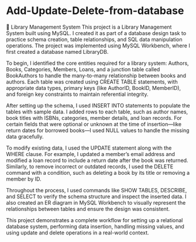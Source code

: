 # Add-Update-Delete-from-database
📘 Library Management System 
This project is a Library Management System built using MySQL. I created it as part of a database design task to practice schema creation, table relationships, and SQL data manipulation operations. The project was implemented using MySQL Workbench, where I first created a database named LibraryDB.

To begin, I identified the core entities required for a library system: Authors, Books, Categories, Members, Loans, and a junction table called BookAuthors to handle the many-to-many relationship between books and authors. Each table was created using CREATE TABLE statements, with appropriate data types, primary keys (like AuthorID, BookID, MemberID), and foreign key constraints to maintain referential integrity.

After setting up the schema, I used INSERT INTO statements to populate the tables with sample data. I added rows to each table, such as author names, book titles with ISBNs, categories, member details, and loan records. For certain fields that were optional or unknown at the time of insertion—like return dates for borrowed books—I used NULL values to handle the missing data gracefully.

To modify existing data, I used the UPDATE statement along with the WHERE clause. For example, I updated a member’s email address and modified a loan record to include a return date after the book was returned. Similarly, to remove incorrect or outdated records, I used the DELETE command with a condition, such as deleting a book by its title or removing a member by ID.

Throughout the process, I used commands like SHOW TABLES, DESCRIBE, and SELECT to verify the schema structure and inspect the inserted data. I also created an ER diagram in MySQL Workbench to visually represent the relationships between tables and ensure the design was consistent.

This project demonstrates a complete workflow for setting up a relational database system, performing data insertion, handling missing values, and using update and delete operations in a real-world context.
